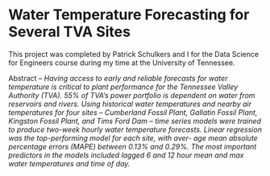 # Water Temperature Forecasting for Several TVA Sites


This project was completed by Patrick Schulkers and I for the Data Science for Engineers course during my time at the University of Tennessee.

Abstract – *Having access to early and reliable forecasts for water temperature is critical to
plant performance for the Tennessee Valley Authority (TVA). 55% of TVA’s power portfolio is
dependent on water from reservoirs and rivers. Using historical water temperatures and nearby
air temperatures for four sites – Cumberland Fossil Plant, Gallatin Fossil Plant, Kingston Fossil
Plant, and Tims Ford Dam – time series models were trained to produce two-week hourly water
temperature forecasts. Linear regression was the top-performing model for each site, with aver-
age mean absolute percentage errors (MAPE) between 0.13% and 0.29%. The most important
predictors in the models included lagged 6 and 12 hour mean and max water temperatures and
time of day.*

